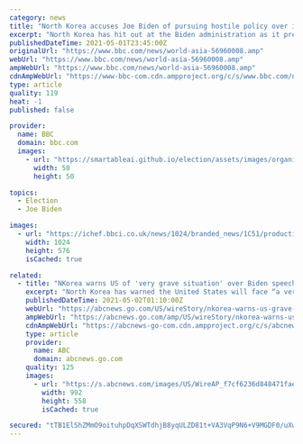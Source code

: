 ```yaml
---
category: news
title: "North Korea accuses Joe Biden of pursuing hostile policy over its nuclear programme"
excerpt: "North Korea has hit out at the Biden administration as it prepares to unveil its strategy for dealing with Pyongyang and its nuclear programme. The foreign ministry said recent comments out of Washington showed President Joe Biden was intent on maintaining a \"hostile policy\"."
publishedDateTime: 2021-05-01T23:45:00Z
originalUrl: "https://www.bbc.com/news/world-asia-56960008.amp"
webUrl: "https://www.bbc.com/news/world-asia-56960008.amp"
ampWebUrl: "https://www.bbc.com/news/world-asia-56960008.amp"
cdnAmpWebUrl: "https://www-bbc-com.cdn.ampproject.org/c/s/www.bbc.com/news/world-asia-56960008.amp"
type: article
quality: 119
heat: -1
published: false

provider:
  name: BBC
  domain: bbc.com
  images:
    - url: "https://smartableai.github.io/election/assets/images/organizations/bbc.com-50x50.jpg"
      width: 50
      height: 50

topics:
  - Election
  - Joe Biden

images:
  - url: "https://ichef.bbci.co.uk/news/1024/branded_news/1C51/production/_118294270_joebidenreuters.jpg"
    width: 1024
    height: 576
    isCached: true

related:
  - title: "NKorea warns US of 'very grave situation' over Biden speech"
    excerpt: "North Korea has warned the United States will face “a very grave situation” because President Joe Biden “made a big blunder” in his recent speech by calling the North a security threat and revealing h"
    publishedDateTime: 2021-05-02T01:10:00Z
    webUrl: "https://abcnews.go.com/US/wireStory/nkorea-warns-us-grave-situation-biden-speech-77443536"
    ampWebUrl: "https://abcnews.go.com/amp/US/wireStory/nkorea-warns-us-grave-situation-biden-speech-77443536"
    cdnAmpWebUrl: "https://abcnews-go-com.cdn.ampproject.org/c/s/abcnews.go.com/amp/US/wireStory/nkorea-warns-us-grave-situation-biden-speech-77443536"
    type: article
    provider:
      name: ABC
      domain: abcnews.go.com
    quality: 125
    images:
      - url: "https://s.abcnews.com/images/US/WireAP_f7cf6236d848471fae09a5f9905f9b83_16x9_992.jpg"
        width: 992
        height: 558
        isCached: true

secured: "tTB1ElShZMmO9oituhpDqXSWTdhjB8yqULZD81t+VA3VqP9N6+V9MGDF0/uXwhj2xaa89ECaBTIFLQl8F41oRYa+seDqNV3Qf3HKNyVPWuyBbN9BpSYbA6StPH/w8Zp6HcL7QMZ1ze9JPXNbVCnbvVNrm2iJKsfHVN/zxH9TybU7ymJlgzn0+74JsJyOlqO3pm2crHG97mMY/CFr38fUOEqWZRsmxaoVtI4W5RR+tM4VoD3svYROqScSixv3RXd48xv/XizlvNgfxT0Qum8DbVXXzfviR5hUZHn6Fylb+9DlpFrz1iaVHpp5ybSliDQyF4xxHOssRR66qT1PPJH9p/l/0Px3s9PuaE7zoag/9PA=;nK6YCEgAPw6FP6b6I6YP7w=="
---
```



